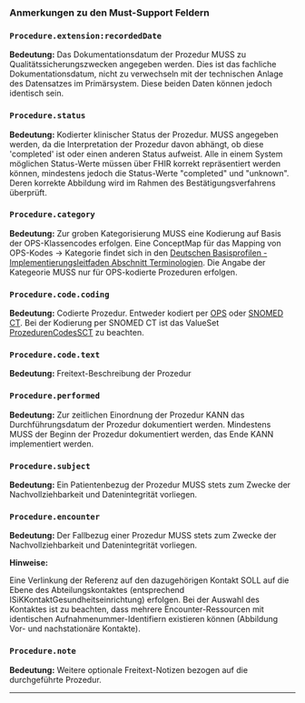 ### Anmerkungen zu den Must-Support Feldern

### `Procedure.extension:recordedDate`

**Bedeutung:**
Das Dokumentationsdatum der Prozedur MUSS zu Qualitätssicherungszwecken angegeben werden. Dies ist das fachliche Dokumentationsdatum, nicht zu verwechseln mit der technischen Anlage des Datensatzes im Primärsystem. Diese beiden Daten können jedoch identisch sein.

### `Procedure.status`

**Bedeutung:**
Kodierter klinischer Status der Prozedur. MUSS angegeben werden, da die Interpretation der Prozedur davon abhängt, ob diese 'completed' ist oder einen anderen Status aufweist. Alle in einem System möglichen Status-Werte müssen über FHIR korrekt repräsentiert werden können, mindestens jedoch die Status-Werte "completed" und "unknown". Deren korrekte Abbildung wird im Rahmen des Bestätigungsverfahrens überprüft.

### `Procedure.category`

**Bedeutung:**
Zur groben Kategorisierung MUSS eine Kodierung auf Basis der OPS-Klassencodes erfolgen. Eine ConceptMap für das Mapping von OPS-Kodes -> Kategorie findet sich in den [Deutschen Basisprofilen - Implementierungsleitfaden Abschnitt Terminologien](https://ig.fhir.de/basisprofile-de/stable/Terminologie-ConceptMaps.html). Die Angabe der Kategeorie MUSS nur für OPS-kodierte Prozeduren erfolgen.

### `Procedure.code.coding`

**Bedeutung:** Codierte Prozedur. Entweder kodiert per [OPS](https://www.bfarm.de/DE/Kodiersysteme/Klassifikationen/OPS-ICHI/OPS/_node.html) oder [SNOMED CT](https://www.snomed.org). Bei der Kodierung per SNOMED CT ist das ValueSet [ProzedurenCodesSCT](https://simplifier.net/ISiK/ProzedurenCodesSCT) zu beachten.

### `Procedure.code.text`

**Bedeutung:** Freitext-Beschreibung der Prozedur

### `Procedure.performed`

**Bedeutung:** Zur zeitlichen Einordnung der Prozedur KANN das Durchführungsdatum der Prozedur dokumentiert werden. Mindestens MUSS der Beginn der Prozedur dokumentiert werden, das Ende KANN implementiert werden.

### `Procedure.subject`

**Bedeutung:** Ein Patientenbezug der Prozedur MUSS stets zum Zwecke der Nachvollziehbarkeit und Datenintegrität vorliegen.

### `Procedure.encounter`

**Bedeutung:** Der Fallbezug einer Prozedur MUSS stets zum Zwecke der Nachvollziehbarkeit und Datenintegrität vorliegen.

**Hinweise:**

Eine Verlinkung der Referenz auf den dazugehörigen Kontakt SOLL auf die Ebene des Abteilungskontaktes (entsprechend ISiKKontaktGesundheitseinrichtung) erfolgen. 
Bei der Auswahl des Kontaktes ist zu beachten, dass mehrere Encounter-Ressourcen mit identischen Aufnahmenummer-Identifiern existieren können (Abbildung Vor- und nachstationäre Kontakte).


### `Procedure.note`

**Bedeutung:** Weitere optionale Freitext-Notizen bezogen auf die durchgeführte Prozedur.

---
